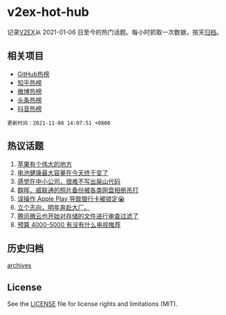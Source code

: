 # v2ex-hot-hub

 记录[V2EX](https://www.v2ex.com/)从 2021-01-06 日至今的热门话题。每小时抓取一次数据，按天[归档](archives)。
 
 ## 相关项目

- [GitHub热榜](https://github.com/lonnyzhang423/github-hot-hub)
- [知乎热榜](https://github.com/lonnyzhang423/zhihu-hot-hub)
- [微博热榜](https://github.com/lonnyzhang423/weibo-hot-hub)
- [头条热榜](https://github.com/lonnyzhang423/toutiao-hot-hub)
- [抖音热榜](https://github.com/lonnyzhang423/douyin-hot-hub)


 `更新时间：2021-11-08 14:07:51 +0800`

## 热议话题

1. [苹果有个伟大的地方](https://www.v2ex.com/t/813776)
1. [电池健康最大容量在今天终于变了](https://www.v2ex.com/t/813741)
1. [感觉在中小公司，很难不写出屎山代码](https://www.v2ex.com/t/813782)
1. [群晖、威联通的照片备份被各类网盘相册吊打](https://www.v2ex.com/t/813713)
1. [误操作 Apple Play 导致银行卡被锁定😭](https://www.v2ex.com/t/813701)
1. [立个志向，明年奔赴大厂。](https://www.v2ex.com/t/813651)
1. [腾讯微云也开始对存储的文件进行审查过滤了](https://www.v2ex.com/t/813675)
1. [预算 4000-5000 有没有什么电视推荐](https://www.v2ex.com/t/813761)

## 历史归档

[archives](archives)

## License

See the [LICENSE](LICENSE) file for license rights and limitations (MIT).
